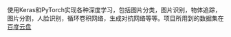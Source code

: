 使用Keras和PyTorch实现各种深度学习，包括图片分类，图片识别，物体追踪，图片分割，人脸识别，循环卷积网络，生成对抗网络等等。项目所用到的数据集在[百度云盘](https://pan.baidu.com/s/1RdvWWxB5KvMhl1YJS2nD_A)